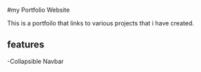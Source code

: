 #my Portfolio Website

This is a portfoilo that links to various projects that i have created.
## features
-Collapsible Navbar